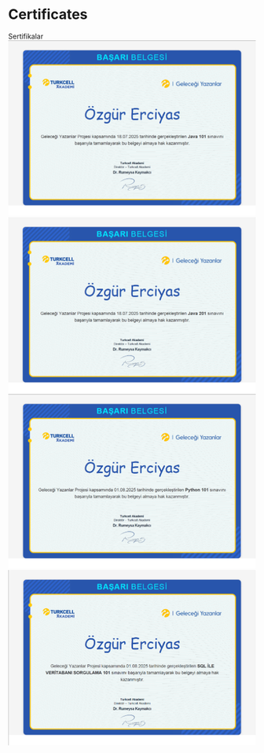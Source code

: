 # Certificates
Sertifikalar
![Sertifika](Java101.png)
![Sertifika](java201.png)
![Sertifika](Python101.png)
![Sertifika](SQL101.png)
